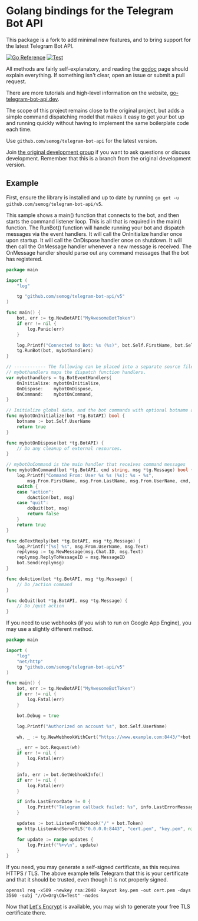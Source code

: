 # Golang bindings for the Telegram Bot API

This package is a fork to add minimal new features, and to bring support for the
latest Telegram Bot API.

[![Go Reference](https://pkg.go.dev/badge/github.com/go-telegram-bot-api/telegram-bot-api/v5.svg)](https://pkg.go.dev/github.com/go-telegram-bot-api/telegram-bot-api/v5)
[![Test](https://github.com/go-telegram-bot-api/telegram-bot-api/actions/workflows/test.yml/badge.svg)](https://github.com/go-telegram-bot-api/telegram-bot-api/actions/workflows/test.yml)

All methods are fairly self-explanatory, and reading the [godoc](https://pkg.go.dev/github.com/go-telegram-bot-api/telegram-bot-api/v5) page should
explain everything. If something isn't clear, open an issue or submit
a pull request.

There are more tutorials and high-level information on the website, [go-telegram-bot-api.dev](https://go-telegram-bot-api.dev).

The scope of this project remains close to the original project, but adds
a simple command dispatching model that makes it easy to get your bot up
and running quickly without having to implement the same boilerplate code
each time.

Use `github.com/semog/telegram-bot-api` for the latest version.

Join [the original development group](https://t.me/go_telegram_bot_api) if
you want to ask questions or discuss development. Remember that this is a branch
from the original development version.

## Example

First, ensure the library is installed and up to date by running
`go get -u github.com/semog/telegram-bot-api/v5`.

This sample shows a main() function that connects to the bot,
and then starts the command listener loop. This is all that is required in the
main() function. The RunBot() function will handle running your bot and dispatch
messages via the event handlers. It will call the OnInitialize
handler once upon startup. It will call the OnDispose handler once on shutdown.
It will then call the OnMessage handler whenever a new message
is received. The OnMessage handler should parse out any command messages that
the bot has registered.

```go
package main

import (
	"log"

	tg "github.com/semog/telegram-bot-api/v5"
)

func main() {
	bot, err := tg.NewBotAPI("MyAwesomeBotToken")
	if err != nil {
		log.Panic(err)
	}

	log.Printf("Connected to Bot: %s (%s)", bot.Self.FirstName, bot.Self.UserName)
	tg.RunBot(bot, mybothandlers)
}

// ------------ The following can be placed into a separate source file -----------------
// mybothandlers maps the dispatch function handlers.
var mybothandlers = tg.BotEventHandlers{
	OnInitialize: mybotOnInitialize,
	OnDispose:    mybotOnDispose,
	OnCommand:    mybotOnCommand,
}

// Initialize global data, and the bot commands with optional botname attached.
func mybotOnInitialize(bot *tg.BotAPI) bool {
	botname := bot.Self.UserName
	return true
}

func mybotOnDispose(bot *tg.BotAPI) {
	// Do any cleanup of external resources.
}

// mybotOnCommand is the main handler that receives command messages
func mybotOnCommand(bot *tg.BotAPI, cmd string, msg *tg.Message) bool {
	log.Printf("Command From: User %s %s (%s): %s - %s",
		msg.From.FirstName, msg.From.LastName, msg.From.UserName, cmd, msg.Text)
	switch {
	case "action":
		doAction(bot, msg)
	case "quit":
		doQuit(bot, msg)
		return false
	}
	return true
}

func doTextReply(bot *tg.BotAPI, msg *tg.Message) {
	log.Printf("[%s] %s", msg.From.UserName, msg.Text)
	replymsg := tg.NewMessage(msg.Chat.ID, msg.Text)
	replymsg.ReplyToMessageID = msg.MessageID
	bot.Send(replymsg)
}

func doAction(bot *tg.BotAPI, msg *tg.Message) {
	// Do /action command
}

func doQuit(bot *tg.BotAPI, msg *tg.Message) {
	// Do /quit action
}
```

If you need to use webhooks (if you wish to run on Google App Engine),
you may use a slightly different method.

```go
package main

import (
	"log"
	"net/http"
	tg "github.com/semog/telegram-bot-api/v5"
)

func main() {
	bot, err := tg.NewBotAPI("MyAwesomeBotToken")
	if err != nil {
		log.Fatal(err)
	}

	bot.Debug = true

	log.Printf("Authorized on account %s", bot.Self.UserName)

	wh, _ := tg.NewWebhookWithCert("https://www.example.com:8443/"+bot.Token, "cert.pem")

	_, err = bot.Request(wh)
	if err != nil {
		log.Fatal(err)
	}

	info, err := bot.GetWebhookInfo()
	if err != nil {
		log.Fatal(err)
	}

	if info.LastErrorDate != 0 {
		log.Printf("Telegram callback failed: %s", info.LastErrorMessage)
	}

	updates := bot.ListenForWebhook("/" + bot.Token)
	go http.ListenAndServeTLS("0.0.0.0:8443", "cert.pem", "key.pem", nil)

	for update := range updates {
		log.Printf("%+v\n", update)
	}
}
```

If you need, you may generate a self-signed certificate, as this requires
HTTPS / TLS. The above example tells Telegram that this is your
certificate and that it should be trusted, even though it is not
properly signed.

    openssl req -x509 -newkey rsa:2048 -keyout key.pem -out cert.pem -days 3560 -subj "//O=Org\CN=Test" -nodes

Now that [Let's Encrypt](https://letsencrypt.org) is available,
you may wish to generate your free TLS certificate there.
